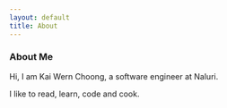 ```yaml
---
layout: default
title: About
---
```


### About Me

Hi, I am Kai Wern Choong, a software engineer at Naluri.

I like to read, learn, code and cook.

